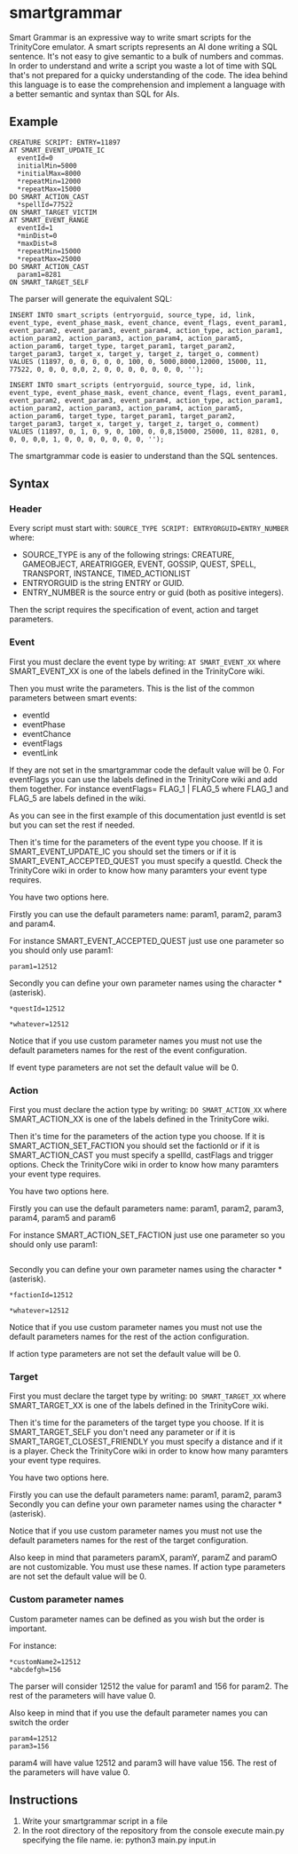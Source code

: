 # smartgrammar
Smart Grammar is an expressive way to write smart scripts for the TrinityCore emulator. A smart scripts represents an AI done writing a SQL sentence. It's not easy to give semantic to a bulk of numbers and commas. In order to understand and write a script you waste a lot of time with SQL that's not prepared for a quicky understanding of the code. The idea behind this language is to ease the comprehension and implement a language with a better semantic and syntax than SQL for AIs.

## Example
```
CREATURE SCRIPT: ENTRY=11897 
AT SMART_EVENT_UPDATE_IC 
  eventId=0 
  initialMin=5000 
  *initialMax=8000 
  *repeatMin=12000 
  *repeatMax=15000 
DO SMART_ACTION_CAST 
  *spellId=77522 
ON SMART_TARGET_VICTIM 
AT SMART_EVENT_RANGE 
  eventId=1 
  *minDist=0 
  *maxDist=8 
  *repeatMin=15000 
  *repeatMax=25000 
DO SMART_ACTION_CAST 
  param1=8281 
ON SMART_TARGET_SELF
```

The parser will generate the equivalent SQL:
```
INSERT INTO smart_scripts (entryorguid, source_type, id, link, event_type, event_phase_mask, event_chance, event_flags, event_param1, event_param2, event_param3, event_param4, action_type, action_param1, action_param2, action_param3, action_param4, action_param5,  action_param6, target_type, target_param1, target_param2, target_param3, target_x, target_y, target_z, target_o, comment)
VALUES (11897, 0, 0, 0, 0, 0, 100, 0, 5000,8000,12000, 15000, 11, 77522, 0, 0, 0, 0,0, 2, 0, 0, 0, 0, 0, 0, 0, '');

INSERT INTO smart_scripts (entryorguid, source_type, id, link, event_type, event_phase_mask, event_chance, event_flags, event_param1, event_param2, event_param3, event_param4, action_type, action_param1, action_param2, action_param3, action_param4, action_param5,  action_param6, target_type, target_param1, target_param2, target_param3, target_x, target_y, target_z, target_o, comment)
VALUES (11897, 0, 1, 0, 9, 0, 100, 0, 0,8,15000, 25000, 11, 8281, 0, 0, 0, 0,0, 1, 0, 0, 0, 0, 0, 0, 0, '');
```

The smartgrammar code is easier to understand than the SQL sentences.

## Syntax

### Header

Every script must start with: ```SOURCE_TYPE SCRIPT: ENTRYORGUID=ENTRY_NUMBER``` where:
- SOURCE_TYPE is any of the following strings: CREATURE, GAMEOBJECT, AREATRIGGER, EVENT, GOSSIP, QUEST, SPELL, TRANSPORT, INSTANCE, TIMED_ACTIONLIST
- ENTRYORGUID is the string ENTRY or GUID.
- ENTRY_NUMBER is the source entry or guid (both as positive integers).

Then the script requires the specification of event, action and target parameters. 

### Event

First you must declare the event type by writing: ```AT SMART_EVENT_XX``` where SMART_EVENT_XX is one of the labels defined in the TrinityCore wiki.

Then you must write the parameters. This is the list of the common parameters between smart events:

- eventId
- eventPhase
- eventChance
- eventFlags
- eventLink

If they are not set in the smartgrammar code the default value will be 0. For eventFlags you can use the labels defined in the TrinityCore wiki and add them together. For instance eventFlags= FLAG_1 | FLAG_5 where FLAG_1 and FLAG_5 are labels defined in the wiki.

As you can see in the first example of this documentation just eventId is set but you can set the rest if needed.

Then it's time for the parameters of the event type you choose. If it is SMART_EVENT_UPDATE_IC you should set the timers or if it is SMART_EVENT_ACCEPTED_QUEST you must specify a questId. Check the TrinityCore wiki in order to know how many paramters your event type requires.

You have two options here.

Firstly you can use the default parameters name: param1, param2, param3 and param4.

For instance SMART_EVENT_ACCEPTED_QUEST just use one parameter so you should only use param1:

```
param1=12512
```

Secondly you can define your own parameter names using the character * (asterisk).

```
*questId=12512
```

```
*whatever=12512
```
Notice that if you use custom parameter names you must not use the default parameters names for the rest of the event configuration.

If event type parameters are not set the default value will be 0.

### Action

First you must declare the action type by writing: ```DO SMART_ACTION_XX``` where SMART_ACTION_XX is one of the labels defined in the TrinityCore wiki.

Then it's time for the parameters of the action type you choose. If it is SMART_ACTION_SET_FACTION you should set the factionId or if it is SMART_ACTION_CAST you must specify a spellId, castFlags and trigger options. Check the TrinityCore wiki in order to know how many paramters your event type requires.

You have two options here.

Firstly you can use the default parameters name: param1, param2, param3, param4, param5 and param6

For instance SMART_ACTION_SET_FACTION just use one parameter so you should only use param1:

```param1=20
```

Secondly you can define your own parameter names using the character * (asterisk).

```
*factionId=12512
```

```
*whatever=12512
```

Notice that if you use custom parameter names you must not use the default parameters names for the rest of the action configuration.

If action type parameters are not set the default value will be 0.

### Target

First you must declare the target type by writing: ```DO SMART_TARGET_XX``` where SMART_TARGET_XX is one of the labels defined in the TrinityCore wiki.

Then it's time for the parameters of the target type you choose. If it is SMART_TARGET_SELF you don't need any parameter or if it is SMART_TARGET_CLOSEST_FRIENDLY you must specify a distance and if it is a player. Check the TrinityCore wiki in order to know how many paramters your event type requires.

You have two options here.

Firstly you can use the default parameters name: param1, param2, param3
Secondly you can define your own parameter names using the character * (asterisk).

Notice that if you use custom parameter names you must not use the default parameters names for the rest of the target configuration.

Also keep in mind that parameters paramX, paramY, paramZ and paramO are not customizable. You must use these names.
If action type parameters are not set the default value will be 0.

### Custom parameter names

Custom parameter names can be defined as you wish but the order is important. 

For instance:

```
*customName2=12512
*abcdefgh=156
```
The parser will consider 12512 the value for param1 and 156 for param2. The rest of the parameters will have value 0.

Also keep in mind that if you use the default parameter names you can switch the order

```
param4=12512
param3=156
```
param4 will have value 12512 and param3 will have value 156. The rest of the parameters will have value 0.

## Instructions

1. Write your smartgrammar script in a file
2. In the root directory of the repository from the console execute main.py specifying the file name. ie: python3 main.py input.in



